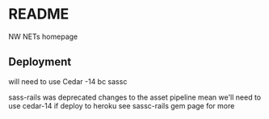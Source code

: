 # README

NW NETs homepage

## Deployment

will need to use Cedar -14 bc sassc

sass-rails was deprecated
changes to the asset pipeline mean we'll need to use cedar-14 if deploy to heroku
see sassc-rails gem page for more